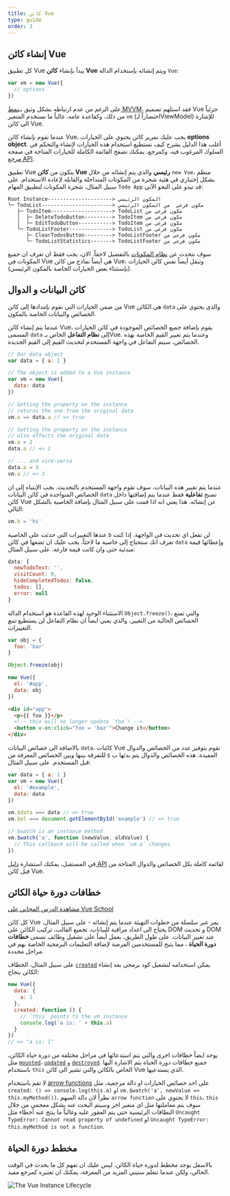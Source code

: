 ```yaml
---
title: كائن Vue
type: guide
order: 3
---
```


## إنشاء كائن Vue

كل تطبيق Vue يبدأ بإنشاء **كائن Vue** ويتم إنشائه بإستخدام الدالة `Vue`:

```js
var vm = new Vue({
  // options
})
```

على الرغم من عدم ارتباطه بشكل وثيق بـ[نمط MVVM](https://en.wikipedia.org/wiki/Model_View_ViewModel)، فقد استلهم تصميم Vue جزئياً من ذلك. وكقاعدة عامة، غالباً ما نستخدم المتغير `vm` (اختصاراً لـViewModel) للإشارة الى كائن Vue.

عندما تقوم بإنشاء كائن Vue، يجب عليك تمرير كائن يحتوي على الخيارات **options object**. أغلب هذا الدليل يشرح كيف نستطيع استخدام هذه الخيارات لإنشاء والتحكم في السلوك المرغوب فيه. وكمرجع، يمكنك تصفح القائمة الكاملة للخيارات المتاحة في صفحة [مرجع API](../api/#Options-Data).

تطبيق Vue يتكون من **كائن Vue رئيسي** والذي يتم إنشائه من خلال `new Vue`، منظم بشكل إختياري في هئية شجرة من المكونات المتداخلة والقابلة لإعادة الاستخدام. على سبيل المثال، شجرة المكونات لتطبيق المهام `Todo App` قد تبدو على النحو الآتي:

```
Root Instance---------------------> المكون الرئيسي
└─ TodoList-----------------------> مكون فرعي  من المكون الرئيسي
   ├─ TodoItem--------------------> TodoList مكون فرعي من
   │  ├─ DeleteTodoButton---------> TodoItem مكون فرعي من
   │  └─ EditTodoButton-----------> TodoItem مكون فرعي من
   └─ TodoListFooter--------------> TodoList مكون فرعي من
      ├─ ClearTodosButton---------> TodoListFooter مكون فرعي من
      └─ TodoListStatistics-------> TodoListFooter مكون فرعي من
```

سوف نتحدث عن [نظام المكونات](components.html) بالتفصيل لاحقاً. الان، يجب فقط ان تعرف ان جميع المكونات في Vue هي أيضاً نماذج من كائن Vue، وتبقل أيضاً نفس كائن الخيارات (بإستثناء بعض الخيارات الخاصة بالمكون الرئيسي).

## كائن البيانات و الدوال

من ضمن الخيارات التي نقوم بإمدادها إلى كائن Vue هي الكائن `data` والذي يحتوي على الخصائص والبيانات الخاصة بالمكون.

عندما يتم إنشاء كائن Vue، يقوم بإضافة جميع الخصائص الموجودة في كائن الخيارات المسمى `data` إلى **نظام التفاعل**  الخاص بـVue. وعندما يتم تغيير القيم الخاصة بهذه الخصائص، سيتم التفاعل في واجهة المستخدم لتحديث القيم إلى القيم الجديدة.

```js
// Our data object
var data = { a: 1 }

// The object is added to a Vue instance
var vm = new Vue({
  data: data
})

// Getting the property on the instance
// returns the one from the original data
vm.a == data.a // => true

// Setting the property on the instance
// also affects the original data
vm.a = 2
data.a // => 2

// ... and vice-versa
data.a = 3
vm.a // => 3
```

عندما يتم تغيير هذه البيانات، سوف تقوم واجهة المستخدم بالتحديث. يجب الإنتباه إلى ان الخصائص المتواجدة في كائن البيانات `data` تصبح **تفاعلية** فقط عندما يتم إضافتها داخل كائن Vue عن إنشائه. هذا يعني انه اذا قمت على سبيل المثال بإضافة الخاصية بالشكل التالي:

```js
vm.b = 'hi'
```

عندها التغييرات التي حدثت على الخاصية `b` لن تفعل اي تحديث في الواجهة. إذا كنت تعرف انك ستحتاج إلى خاصية ما لاحثاً، يجب عليك ان تضعها في كائن `data` وإعطائها قيمة مبدئية حتى وان كانت قيمة فارغة. على سبيل المثال:

```js
data: {
  newTodoText: '',
  visitCount: 0,
  hideCompletedTodos: false,
  todos: [],
  error: null
}
```

الاستثناء الوحيد لهذه القاعدة هو استخدام الدالة `Object.freeze()`، والتي تمنع الخصائص الحالية من التغيير، والذي يعني ايضاً ان نظام التفاعل لن يستطيع _تتبع_ التغييرات.

```js
var obj = {
  foo: 'bar'
}

Object.freeze(obj)

new Vue({
  el: '#app',
  data: obj
})
```

```html
<div id="app">
  <p>{{ foo }}</p>
  <!-- this will no longer update `foo`! -->
  <button v-on:click="foo = 'baz'">Change it</button>
</div>
```

بالاضافة الى خصائص البيانات `data`، كائنات Vue تقوم بتوفير عدد من الخصائص والدوال المفيدة. هذه الخصائص والدوال يتم بدئها ب `$` للتفرقة بينها وبين الخصائص المعرفة من قبل المستخدم. على سبيل المثال:

```js
var data = { a: 1 }
var vm = new Vue({
  el: '#example',
  data: data
})

vm.$data === data // => true
vm.$el === document.getElementById('example') // => true

// $watch is an instance method
vm.$watch('a', function (newValue, oldValue) {
  // This callback will be called when `vm.a` changes
})
```

في المستقبل، يمكنك استشارة [دليل API](../api/#Instance-Properties) لقائمة كاملة بكل الخصائص والدوال المتاحة من قبل كائن Vue.

## خطافات دورة حياة الكائن

<div class="vueschool"><a href="https://vueschool.io/lessons/understanding-the-vuejs-lifecycle-hooks?friend=vuejs" target="_blank" rel="noopener" title="درس مجاني عن خطافات دورة حياة Vue.js">مشاهدة الدرس المجاني على Vue School</a></div>

كل كائن Vue يمر عبر سلسلة من خطوات التهيئة عندما يتم إنشائه - على سبيل المثال، يحتاج الى اعداد مراقبة للبيانات، تجميع القالب، تركيب الكائن على DOM و تحديث DOM عند تغيير البيانات. على طول الطريق، يعمل أيضاً على تشغيل وظائف تسمى **خطافات دورة الحياة** ، مما يتيح للمستخدمين الفرصة لإضافة التعليمات البرمجية الخاصة بهم في مراحل محددة.

على سبيل المثال، الخطاف  [`created`](../api/#created) يمكن استخدامه لتشغيل كود برمجي بعد إنشاء الكائن بنجاح:

```js
new Vue({
  data: {
    a: 1
  },
  created: function () {
    // `this` points to the vm instance
    console.log('a is: ' + this.a)
  }
})
// => "a is: 1"
```
يوجد ايضاً خطافات اخرى والتي يتم استدعائها في مراحل مختلفة من دورة حياة الكائن، مثل [`mounted`](../api/#mounted)، [`updated`](../api/#updated) و [`destroyed`](../api/#destroyed). جميع خطافات دورة الحياة يتم الاشارة اليها باستخدام `this` الخاص بالكائن والتي تشير الى كائن Vue الذي يستدعيها.

لا تقم باستخدام [arrow functions](https://developer.mozilla.org/en/docs/Web/JavaScript/Reference/Functions/Arrow_functions) على احد خصائص الخيارات او دالة مرجعية، مثل `created: () => console.log(this.a)` او `vm.$watch('a', newValue => this.myMethod())`. نظراً لان دالة السهم `arrow function` لا تحتوي على `this`، `this` سوف يتم معاملتها مثل اي متغير اخر وسيتم البحث عنه بشكل معجمي من خلال النطاقات الرئيسية حتى يتم العقور عليه وغالباً ما ينتج عنه أخطاء مثل `Uncaught TypeError: Cannot read property of undefined` او `Uncaught TypeError: this.myMethod is not a function`.

## مخطط دورة الحياة

بالاسفل يوجد مخطط لدورة حياة الكائن. ليس عليك ان تفهم كل ما يحدث في الوقت الحالي، ولكن عندما تتعلم ستبني المزيد من المعرفة، يمكنك ان تعتبره كمرجع مفيد.

![The Vue Instance Lifecycle](/images/lifecycle.png)

